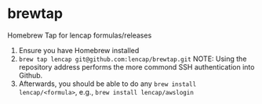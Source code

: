 # brewtap
Homebrew Tap for lencap formulas/releases

1. Ensure you have Homebrew installed
2. `brew tap lencap git@github.com:lencap/brewtap.git`
   NOTE: Using the repository address performs the more commond SSH authentication into Github.
3. Afterwards, you should be able to do any `brew install lencap/<formula>`, e.g., `brew install lencap/awslogin`

